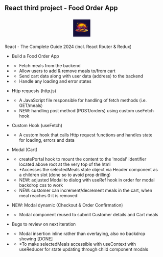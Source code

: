 ## React third project - Food Order App
<p align="center"><img style="width: 56px; height: 56px; margin: 7px 0; fill: #facc15;" src="public/logo.jpg" /></p>

React - The Complete Guide 2024 (incl. React Router & Redux)
- Build a Food Order App
- - Fetch meals from the backend
- - Allow users to add & remove meals to/from cart
- - Send cart data along with user data (address) to the backend
- - Handle any loading and error states

- Http requests (http.js)
- - A JavaScript file responsible for handling of fetch methods (i.e. GET/meals)
- - NEW: handling post method (POST/orders) using custom useFetch hook

- Custom Hook (useFetch)
- - A custom hook that calls Http request functions and handles state for loading, errors and data

- Modal (Cart)
- - createPortal hook to mount the content to the 'modal' identifier located above root at the very top of the html
- - *Accesses the selectedMeals state object via Header component as a children slot (done so to avoid prop drilling)
- - NEW: adjusted Modal to dialog with useRef hook in order for modal backdrop css to work
- - NEW: customer can increment/decrement meals in the cart, when meal reaches 0 it is removed

- NEW: Modal dynamic (Checkout & Order Confirmation)
- - Modal component reused to submit Customer details and Cart meals

- Bugs to review on next iteration
- - Modal insertion inline rather than overlaying, also no backdrop showing [DONE]
- - *To make selectedMeals accessible with useContext with useReducer for state updating through child component modals